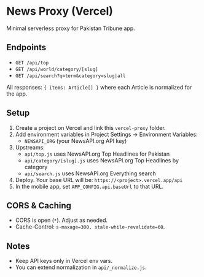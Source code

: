 # News Proxy (Vercel)

Minimal serverless proxy for Pakistan Tribune app.

## Endpoints

- `GET /api/top`
- `GET /api/world/category/[slug]`
- `GET /api/search?q=term&category=slug|all`

All responses: `{ items: Article[] }` where each Article is normalized for the app.

## Setup

1. Create a project on Vercel and link this `vercel-proxy` folder.
2. Add environment variables in Project Settings → Environment Variables:
   - `NEWSAPI_ORG` (your NewsAPI.org API key)
3. Upstreams:
   - `api/top.js` uses NewsAPI.org Top Headlines for Pakistan
   - `api/category/[slug].js` uses NewsAPI.org Top Headlines by category
   - `api/search.js` uses NewsAPI.org Everything search
4. Deploy. Your base URL will be: `https://<project>.vercel.app/api`
5. In the mobile app, set `APP_CONFIG.api.baseUrl` to that URL.

## CORS & Caching

- CORS is open (`*`). Adjust as needed.
- Cache-Control: `s-maxage=300, stale-while-revalidate=60`.

## Notes

- Keep API keys only in Vercel env vars.
- You can extend normalization in `api/_normalize.js`.
